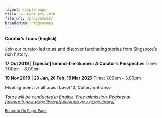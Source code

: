 ```yaml
---
layout: simple-page
title: 20 February 2020
file_url: /programmes/
breadcrumb: Programmes
---
```

#### Curator’s Tours (English)
Join our curator-led tours and discover fascinating stories from Singapore’s rich history.

<strong>17 Oct 2019 | [Special] Behind-the-Scenes: A Curator’s Perspective</strong>
Time: 7.00pm – 8.00pm

<strong>19 Nov 2019 | 23 Jan, 20 Feb, 19 Mar 2020</strong>
Time: 7.00pm – 8.00pm

Meeting point for all tours: Level 10, Gallery entrance

_Tours will be conducted in English._
_Free admission. Register at [www.nlb.gov.sg/golibrary](www.nlb.gov.sg/golibrary)_

<small>[Return to On Paper Page](/exhibitions/current-exhibitions/onpaper#tab1)</small>
